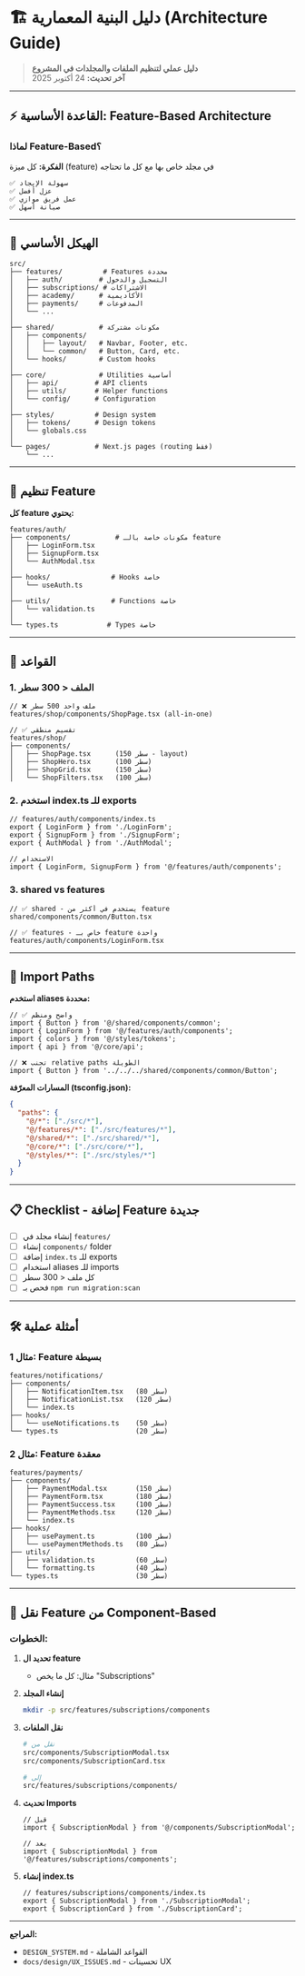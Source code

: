 # 🏗️ دليل البنية المعمارية (Architecture Guide)

> **دليل عملي لتنظيم الملفات والمجلدات في المشروع**  
> **آخر تحديث:** 24 أكتوبر 2025

---

## ⚡ القاعدة الأساسية: Feature-Based Architecture

### لماذا Feature-Based؟
**الفكرة:** كل ميزة (feature) في مجلد خاص بها مع كل ما تحتاجه

```
✅ سهولة الإيجاد
✅ عزل أفضل
✅ عمل فريق موازي
✅ صيانة أسهل
```

---

## 📁 الهيكل الأساسي

```
src/
├── features/          # Features محددة
│   ├── auth/         # التسجيل والدخول
│   ├── subscriptions/ # الاشتراكات
│   ├── academy/      # الأكاديمية
│   ├── payments/     # المدفوعات
│   └── ...
│
├── shared/           # مكونات مشتركة
│   ├── components/
│   │   ├── layout/   # Navbar, Footer, etc.
│   │   └── common/   # Button, Card, etc.
│   └── hooks/        # Custom hooks
│
├── core/             # Utilities أساسية
│   ├── api/         # API clients
│   ├── utils/       # Helper functions
│   └── config/      # Configuration
│
├── styles/          # Design system
│   ├── tokens/      # Design tokens
│   └── globals.css
│
└── pages/           # Next.js pages (routing فقط)
    └── ...
```

---

## 🎯 تنظيم Feature

**كل feature يحتوي:**

```
features/auth/
├── components/           # مكونات خاصة بالـ feature
│   ├── LoginForm.tsx
│   ├── SignupForm.tsx
│   └── AuthModal.tsx
│
├── hooks/               # Hooks خاصة
│   └── useAuth.ts
│
├── utils/               # Functions خاصة
│   └── validation.ts
│
└── types.ts            # Types خاصة
```

---

## 📏 القواعد

### 1. الملف < 300 سطر
```tsx
// ❌ ملف واحد 500 سطر
features/shop/components/ShopPage.tsx (all-in-one)

// ✅ تقسيم منطقي
features/shop/
├── components/
│   ├── ShopPage.tsx      (150 سطر - layout)
│   ├── ShopHero.tsx      (100 سطر)
│   ├── ShopGrid.tsx      (150 سطر)
│   └── ShopFilters.tsx   (100 سطر)
```

### 2. استخدم index.ts للـ exports
```tsx
// features/auth/components/index.ts
export { LoginForm } from './LoginForm';
export { SignupForm } from './SignupForm';
export { AuthModal } from './AuthModal';

// الاستخدام
import { LoginForm, SignupForm } from '@/features/auth/components';
```

### 3. shared vs features
```tsx
// ✅ shared - يستخدم في أكثر من feature
shared/components/common/Button.tsx

// ✅ features - خاص بـ feature واحدة
features/auth/components/LoginForm.tsx
```

---

## 🔗 Import Paths

**استخدم aliases محددة:**

```tsx
// ✅ واضح ومنظم
import { Button } from '@/shared/components/common';
import { LoginForm } from '@/features/auth/components';
import { colors } from '@/styles/tokens';
import { api } from '@/core/api';

// ❌ تجنب relative paths الطويلة
import { Button } from '../../../shared/components/common/Button';
```

**المسارات المعرّفة (tsconfig.json):**
```json
{
  "paths": {
    "@/*": ["./src/*"],
    "@/features/*": ["./src/features/*"],
    "@/shared/*": ["./src/shared/*"],
    "@/core/*": ["./src/core/*"],
    "@/styles/*": ["./src/styles/*"]
  }
}
```

---

## 📋 Checklist - إضافة Feature جديدة

- [ ] إنشاء مجلد في `features/`
- [ ] إنشاء `components/` folder
- [ ] إضافة `index.ts` للـ exports
- [ ] استخدام aliases للـ imports
- [ ] كل ملف < 300 سطر
- [ ] فحص بـ `npm run migration:scan`

---

## 🛠️ أمثلة عملية

### مثال 1: Feature بسيطة
```
features/notifications/
├── components/
│   ├── NotificationItem.tsx   (80 سطر)
│   ├── NotificationList.tsx   (120 سطر)
│   └── index.ts
├── hooks/
│   └── useNotifications.ts    (50 سطر)
└── types.ts                   (20 سطر)
```

### مثال 2: Feature معقدة
```
features/payments/
├── components/
│   ├── PaymentModal.tsx       (150 سطر)
│   ├── PaymentForm.tsx        (180 سطر)
│   ├── PaymentSuccess.tsx     (100 سطر)
│   ├── PaymentMethods.tsx     (120 سطر)
│   └── index.ts
├── hooks/
│   ├── usePayment.ts          (100 سطر)
│   └── usePaymentMethods.ts   (80 سطر)
├── utils/
│   ├── validation.ts          (60 سطر)
│   └── formatting.ts          (40 سطر)
└── types.ts                   (30 سطر)
```

---

## 🚀 نقل Feature من Component-Based

### الخطوات:
1. **تحديد ال feature**
   - مثال: كل ما يخص "Subscriptions"

2. **إنشاء المجلد**
   ```bash
   mkdir -p src/features/subscriptions/components
   ```

3. **نقل الملفات**
   ```bash
   # نقل من
   src/components/SubscriptionModal.tsx
   src/components/SubscriptionCard.tsx
   
   # إلى
   src/features/subscriptions/components/
   ```

4. **تحديث Imports**
   ```tsx
   // قبل
   import { SubscriptionModal } from '@/components/SubscriptionModal';
   
   // بعد
   import { SubscriptionModal } from '@/features/subscriptions/components';
   ```

5. **إنشاء index.ts**
   ```tsx
   // features/subscriptions/components/index.ts
   export { SubscriptionModal } from './SubscriptionModal';
   export { SubscriptionCard } from './SubscriptionCard';
   ```

---

**المراجع:**
- `DESIGN_SYSTEM.md` - القواعد الشاملة
- `docs/design/UX_ISSUES.md` - تحسينات UX
